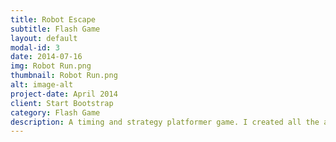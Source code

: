 ```yaml
---
title: Robot Escape
subtitle: Flash Game
layout: default
modal-id: 3
date: 2014-07-16
img: Robot Run.png
thumbnail: Robot Run.png
alt: image-alt
project-date: April 2014
client: Start Bootstrap
category: Flash Game
description: A timing and strategy platformer game. I created all the art from scratch and created all the graphical elements as well as the code behind it. This was my first attempt at pixel art. This game is built with FlashDevelop (pure code, no GUI) using actionscript 3 and the flixel game development framework. This game will be fully sponsored and released soon, so keep watching!.
---
```

